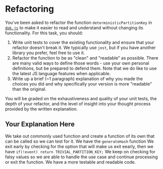 # Refactoring

You've been asked to refactor the function `deterministicPartitionKey` in [`dpk.js`](dpk.js) to make it easier to read and understand without changing its functionality. For this task, you should:

1. Write unit tests to cover the existing functionality and ensure that your refactor doesn't break it. We typically use `jest`, but if you have another library you prefer, feel free to use it.
2. Refactor the function to be as "clean" and "readable" as possible. There are many valid ways to define those words - use your own personal definitions, but be prepared to defend them. Note that we do like to use the latest JS language features when applicable.
3. Write up a brief (~1 paragraph) explanation of why you made the choices you did and why specifically your version is more "readable" than the original.

You will be graded on the exhaustiveness and quality of your unit tests, the depth of your refactor, and the level of insight into your thought process provided by the written explanation.

## Your Explanation Here
We take out commonly used function and create a function of its own that can be called so we can test for it. We have the `generateHash` function
We exit early by checking for the option that will make us exit eearly, then we have `if(!event) return TRIVIAL_PARTITION_KEY;`
We keep on checking for falsy values so we are able to handle the use case and continue processing or exit the function. We have a more testable and readable code.

